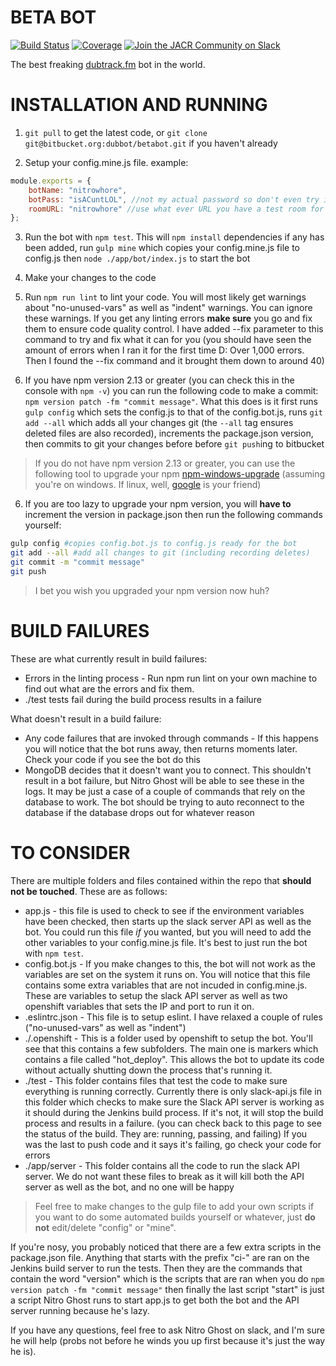 # BETA BOT

[![Build Status](https://jenkins-nitroghost.rhcloud.com/buildStatus/icon?job=betabot-build)](https://jenkins-nitroghost.rhcloud.com/job/betabot-build/)
[![Coverage](https://betabot-nitroghost.rhcloud.com/badge-coverage.svg)](https://jenkins-nitroghost.rhcloud.com/job/betabot-build/)
[![Join the JACR Community on Slack](https://betabot-nitroghost.rhcloud.com/badge.svg)](http://justachillroom.slack.com)

The best freaking [dubtrack.fm](https://dubtrack.fm) bot in the world.

# INSTALLATION AND RUNNING

1) `git pull` to get the latest code, or `git clone git@bitbucket.org:dubbot/betabot.git` if you haven't already

2) Setup your config.mine.js file. example:
```js
module.exports = {
	botName: "nitrowhore",
	botPass: "isACuntLOL", //not my actual password so don't even try it :P
	roomURL: "nitrowhore" //use what ever URL you have a test room for (the part after /join/ on dubtrack)
};
```
3) Run the bot with `npm test`. This will `npm install` dependencies if any has been added, run `gulp mine` which copies your config.mine.js file to config.js then `node ./app/bot/index.js` to start the bot

4) Make your changes to the code

5) Run `npm run lint` to lint your code. You will most likely get warnings about "no-unused-vars" as well as "indent" warnings. You can ignore these warnings. If you get any linting errors **make sure** you go and fix them to ensure code quality control. I have added --fix parameter to this command to try and fix what it can for you (you should have seen the amount of errors when I ran it for the first time D: Over 1,000 errors. Then I found the --fix command and it brought them down to around 40)

6) If you have npm version 2.13 or greater (you can check this in the console with `npm -v`) you can run the following code to make a commit: `npm version patch -fm "commit message"`. What this does is it first runs `gulp config` which sets the config.js to that of the config.bot.js, runs `git add --all` which adds all your changes git (the `--all` tag ensures deleted files are also recorded), increments the package.json version, then commits to git your changes before before `git push`ing to bitbucket

>If you do not have npm version 2.13 or greater, you can use the following tool to upgrade your npm [npm-windows-upgrade](https://github.com/felixrieseberg/npm-windows-upgrade) (assuming you're on windows. If linux, well, [google](https://google.com) is your friend)

6) If you are too lazy to upgrade your npm version, you will **have to** increment the version in package.json then run the following commands yourself:
```bash
gulp config #copies config.bot.js to config.js ready for the bot
git add --all #add all changes to git (including recording deletes)
git commit -m "commit message"
git push
```
>I bet you wish you upgraded your npm version now huh?

# BUILD FAILURES

These are what currently result in build failures:

* Errors in the linting process - Run npm run lint on your own machine to find out what are the errors and fix them.
* ./test tests fail during the build process results in a failure

What doesn't result in a build failure:

* Any code failures that are invoked through commands - If this happens you will notice that the bot runs away, then returns moments later. Check your code if you see the bot do this
* MongoDB decides that it doesn't want you to connect. This shouldn't result in a bot failure, but Nitro Ghost will be able to see these in the logs. It may be just a case of a couple of commands that rely on the database to work. The bot should be trying to auto reconnect to the database if the database drops out for whatever reason

# TO CONSIDER

There are multiple folders and files contained within the repo that **should not be touched**. These are as follows:

* app.js - this file is used to check to see if the environment variables have been checked, then starts up the slack server API as well as the bot. You could run this file *if* you wanted, but you will need to add the other variables to your config.mine.js file. It's best to just run the bot with `npm test`.
* config.bot.js - If you make changes to this, the bot will not work as the variables are set on the system it runs on. You will notice that this file contains some extra variables that are not incuded in config.mine.js. These are variables to setup the slack API server as well as two openshift variables that sets the IP and port to run it on.
* .eslintrc.json - This file is to setup eslint. I have relaxed a couple of rules ("no-unused-vars" as well as "indent") 
* ./.openshift - This is a folder used by openshift to setup the bot. You'll see that this contains a few subfolders. The main one is markers which contains a file called "hot_deploy". This allows the bot to update its code without actually shutting down the process that's running it.
* ./test - This folder contains files that test the code to make sure everything is running correctly. Currently there is only slack-api.js file in this folder which checks to make sure the Slack API server is working as it should during the Jenkins build process. If it's not, it will stop the build process and results in a failure. (you can check back to this page to see the status of the build. They are: running, passing, and failing) If you was the last to push code and it says it's failing, go check your code for errors
* ./app/server - This folder contains all the code to run the slack API server. We do not want these files to break as it will kill both the API server as well as the bot, and no one will be happy

>Feel free to make changes to the gulp file to add your own scripts if you want to do some automated builds yourself or whatever, just **do not** edit/delete "config" or "mine".

If you're nosy, you probably noticed that there are a few extra scripts in the package.json file. Anything that starts with the prefix "ci-" are ran on the Jenkins build server to run the tests. Then they are the commands that contain the word "version" which is the scripts that are ran when you do `npm version patch -fm "commit message"` then finally the last script "start" is just a script Nitro Ghost runs to start app.js to get both the bot and the API server running because he's lazy.

If you have any questions, feel free to ask Nitro Ghost on slack, and I'm sure he will help (probs not before he winds you up first because it's just the way he is).